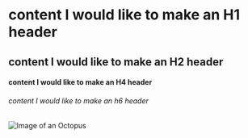 # content I would like to make an H1 header
## content I would like to make an H2 header
#### content I would like to make an H4 header 
###### content I would like to make an h6 header



![Image of an Octopus](https://i.natgeofe.com/k/46655f11-9522-411d-9e3b-1a6a576cb0c8/octopus_square.jpg)
